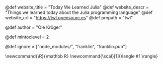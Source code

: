 <!--
Add here global page variables to use throughout your
website.
The website_* must be defined for the RSS to work
-->
@def website_title = "Today We Learned Julia"
@def website_descr = "Things we learned today about the Julia programming language"
@def website_url   = "https://twl.opensourc.es"
@def prepath       = "twl"

@def author = "Ole Kröger"

@def mintoclevel = 2

<!--
Add here files or directories that should be ignored by Franklin, otherwise
these files might be copied and, if markdown, processed by Franklin which
you might not want. Indicate directories by ending the name with a `/`.
-->
@def ignore = ["node_modules/", "franklin", "franklin.pub"]

<!--
Add here global latex commands to use throughout your
pages. It can be math commands but does not need to be.
For instance:
* \newcommand{\phrase}{This is a long phrase to copy.}
-->
\newcommand{\R}{\mathbb R}
\newcommand{\scal}[1]{\langle #1 \rangle}
